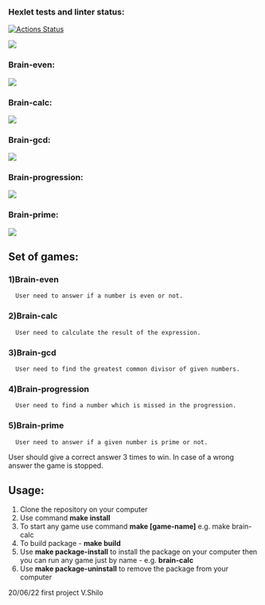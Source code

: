 ### Hexlet tests and linter status:
[![Actions Status](https://github.com/Noboribetsu/python-project-lvl1/workflows/hexlet-check/badge.svg)](https://github.com/Noboribetsu/python-project-lvl1/actions)

<a href="https://codeclimate.com/github/Noboribetsu/python-project-lvl1/maintainability"><img src="https://api.codeclimate.com/v1/badges/a856c4b312a249839368/maintainability" /></a>

### Brain-even:
<a href="https://asciinema.org/a/502110" target="_blank"><img src="https://asciinema.org/a/502110.svg" /></a>

### Brain-calc:
<a href="https://asciinema.org/a/8sZUJnYWc28NJfmX4MIMDmWH9" target="_blank"><img src="https://asciinema.org/a/8sZUJnYWc28NJfmX4MIMDmWH9.svg" /></a>

### Brain-gcd:
<a href="https://asciinema.org/a/lWO8x2Pe3DEIug2Oyjvau6FBG" target="_blank"><img src="https://asciinema.org/a/lWO8x2Pe3DEIug2Oyjvau6FBG.svg" /></a>

### Brain-progression:
<a href="https://asciinema.org/a/ArLpMpR4qfcd8lQcorf24zmOP" target="_blank"><img src="https://asciinema.org/a/ArLpMpR4qfcd8lQcorf24zmOP.svg" /></a>

### Brain-prime:
<a href="https://asciinema.org/a/57lYlrRfzxy5kbtc1mnHDkizd" target="_blank"><img src="https://asciinema.org/a/57lYlrRfzxy5kbtc1mnHDkizd.svg" /></a>

## Set of games:
### 1)Brain-even 
      User need to answer if a number is even or not.
### 2)Brain-calc 
      User need to calculate the result of the expression.
### 3)Brain-gcd
      User need to find the greatest common divisor of given numbers.
### 4)Brain-progression
      User need to find a number which is missed in the progression.
### 5)Brain-prime
      User need to answer if a given number is prime or not.
      
User should give a correct answer 3 times to win.
In case of a wrong answer the game is stopped.

## Usage:
1) Clone the repository on your computer
2) Use command **make install**
3) To start any game use command **make [game-name]** e.g. make brain-calc
4) To build package - **make build**
5) Use **make package-install** to install the package on your computer then you can run any game just by name - e.g. **brain-calc**
6) Use **make package-uninstall** to remove the package from your computer

20/06/22 first project V.Shilo
